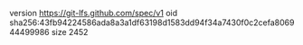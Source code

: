 version https://git-lfs.github.com/spec/v1
oid sha256:43fb94224586ada8a3a1df63198d1583dd94f34a7430f0c2cefa806944499986
size 2452
